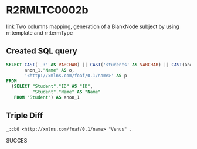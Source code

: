 # R2RMLTC0002b
[link](https://www.w3.org/TR/rdb2rdf-test-cases/#R2RMLTC0002b)
Two columns mapping, generation of a BlankNode subject by using rr:template and rr:termType

## Created SQL query
```sql
SELECT CAST('_:' AS VARCHAR) || CAST('students' AS VARCHAR) || CAST(anon_1."ID" AS VARCHAR) AS s,
       anon_1."Name" AS o,
       '<http://xmlns.com/foaf/0.1/name>' AS p
FROM
  (SELECT "Student"."ID" AS "ID",
          "Student"."Name" AS "Name"
   FROM "Student") AS anon_1
```

## Triple Diff
```diff
_:cb0 <http://xmlns.com/foaf/0.1/name> "Venus" .
```

SUCCES